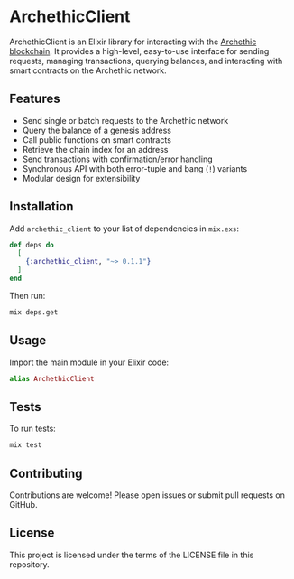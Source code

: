 # ArchethicClient

ArchethicClient is an Elixir library for interacting with the [Archethic blockchain](https://www.archethic.net/). It provides a high-level, easy-to-use interface for sending requests, managing transactions, querying balances, and interacting with smart contracts on the Archethic network.

## Features

- Send single or batch requests to the Archethic network
- Query the balance of a genesis address
- Call public functions on smart contracts
- Retrieve the chain index for an address
- Send transactions with confirmation/error handling
- Synchronous API with both error-tuple and bang (`!`) variants
- Modular design for extensibility

## Installation

Add `archethic_client` to your list of dependencies in `mix.exs`:

```elixir
def deps do
  [
    {:archethic_client, "~> 0.1.1"}
  ]
end
```

Then run:

```sh
mix deps.get
```

## Usage

Import the main module in your Elixir code:

```elixir
alias ArchethicClient
```
## Tests

To run tests:

```sh
mix test
```

## Contributing

Contributions are welcome! Please open issues or submit pull requests on GitHub.

## License

This project is licensed under the terms of the LICENSE file in this repository.
